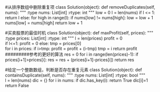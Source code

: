 #从排序数组中删除重复项
class Solution(object):
    def removeDuplicates(self, nums):
        """
        :type nums: List[int]
        :rtype: int
        """
        low = 0
        l = len(nums)
        if l <= 1:
            return l
        else:
            for high in range(l):
                if nums[low] != nums[high]:
                    low = low + 1
                    nums[low] = nums[high]
        return low + 1 

#买卖股票的最佳时机
class Solution(object):
    def maxProfit(self, prices):
        """
        :type prices: List[int]
        :rtype: int
        """
        l = len(prices)
        profit = 0        
        if l<=1:
            profit = 0
        else:
            tmp = prices[0]           
            for i in prices:
                if i>tmp:
                    profit = profit + (i-tmp)
                tmp = i
        return profit
#########参考的更好的算法
        res = 0
        for i in range(len(prices)-1):
            if prices[i+1]>prices[i]:
                res = res + (prices[i+1]-prices[i])
        return res              
        
#给定一个整数数组，判断是否存在重复元素
class Solution(object):
    def containsDuplicate(self, nums):
        """
        :type nums: List[int]
        :rtype: bool
        """       
        l = len(nums)
        dic = {}
        for i in nums:
            if dic.has_key(i):
                return True
            dic[i]=1
        return False
